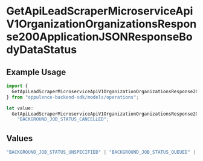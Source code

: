 # GetApiLeadScraperMicroserviceApiV1OrganizationOrganizationsResponse200ApplicationJSONResponseBodyDataStatus

## Example Usage

```typescript
import {
  GetApiLeadScraperMicroserviceApiV1OrganizationOrganizationsResponse200ApplicationJSONResponseBodyDataStatus,
} from "oppulence-backend-sdk/models/operations";

let value:
  GetApiLeadScraperMicroserviceApiV1OrganizationOrganizationsResponse200ApplicationJSONResponseBodyDataStatus =
    "BACKGROUND_JOB_STATUS_CANCELLED";
```

## Values

```typescript
"BACKGROUND_JOB_STATUS_UNSPECIFIED" | "BACKGROUND_JOB_STATUS_QUEUED" | "BACKGROUND_JOB_STATUS_IN_PROGRESS" | "BACKGROUND_JOB_STATUS_COMPLETED" | "BACKGROUND_JOB_STATUS_FAILED" | "BACKGROUND_JOB_STATUS_CANCELLED" | "BACKGROUND_JOB_STATUS_TIMED_OUT"
```